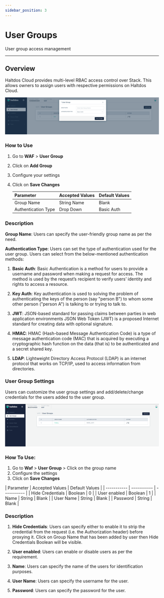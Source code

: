 ```yaml
---
sidebar_position: 3
---
```


# User Groups
User group access management

---

## Overview

Haltdos Cloud provides multi-level RBAC access control over Stack. This allows owners to assign users with respective permissions on Haltdos Cloud.

![User Group](/img/waf/v2/usergroup.png)

### How to Use

1. Go to **WAF** > **User Group**
2. Click on **Add Group** 
3. Configure your settings
4. Click on **Save Changes**

    | Parameter | Accepted Values  | Default Values |
    | ----------- | ----------- | ----------- |
     | Group Name | String Name | Blank |
     | Authentication Type | Drop Down | Basic Auth |

### Description
**Group Name**: Users can specify the user-friendly group name as per the need.

**Authentication Type**: Users can set the type of authentication used for the user group. Users can select from the below-mentioned authentication methods:

1. **Basic Auth**:
Basic Authentication is a method for users to provide a username and password when making a request for access. The method is used by the request’s recipient to verify users’ identity and rights to access a resource.

2. **Key Auth**:
Key authentication is used to solving the problem of authenticating the keys of the person (say "person B") to whom some other person ("person A") is talking to or trying to talk to.

3. **JWT**:
JSON-based standard for passing claims between parties in web application environments JSON Web Token (JWT) is a proposed Internet standard for creating data with optional signature.

4. **HMAC**:
HMAC (Hash-based Message Authentication Code) is a type of message authentication code (MAC) that is acquired by executing a cryptographic hash function on the data (that is) to be authenticated and a secret shared key.

5. **LDAP**:
Lightweight Directory Access Protocol (LDAP) is an internet protocol that works on TCP/IP, used to access information from directories.

### User Group Settings

Users can customize the user group settings and add/delete/change credentials for the users added to the user group.

![User Group](/img/platform/v2/usergroup.png)

### How To Use:
1. Go to **Waf** > **User Group** > Click on the group name
2. Configure the settings
3. Click on **Save Changes**

| Parameter | Accepted Values  | Default Values |
    | ----------- | ----------- | ----------- |
     | Hide Credentials | Boolean | 0 |
     | User enabled | Boolean | 1 |
     | Name | String  | Blank |
     | User Name | String | Blank |
     | Password | String | Blank |

### Description 
   1. **Hide Credentials**:
   Users can specify either to enable it to strip the credential from the request (i.e. the Authorization header) before proxying it. Click on Group Name that has been added by user then Hide Credentials Boolean will be visible.

   2. **User enabled**:
   Users can enable or disable users as per the requirement.
   
   3. **Name**:
   Users can specify the name of the users for identification purposes.

   4. **User Name**:
   Users can specify the username for the user.

   5. **Password**:
   Users can specify the password for the user.



